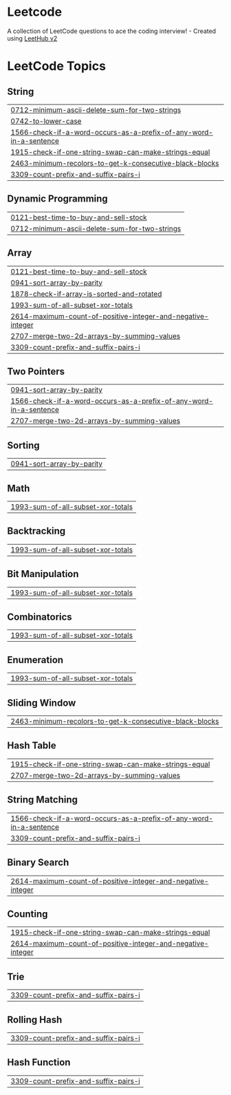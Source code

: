 # Leetcode
A collection of LeetCode questions to ace the coding interview! - Created using [LeetHub v2](https://github.com/arunbhardwaj/LeetHub-2.0)

<!---LeetCode Topics Start-->
# LeetCode Topics
## String
|  |
| ------- |
| [0712-minimum-ascii-delete-sum-for-two-strings](https://github.com/Pain-apk/Leetcode/tree/master/0712-minimum-ascii-delete-sum-for-two-strings) |
| [0742-to-lower-case](https://github.com/Pain-apk/Leetcode/tree/master/0742-to-lower-case) |
| [1566-check-if-a-word-occurs-as-a-prefix-of-any-word-in-a-sentence](https://github.com/Pain-apk/Leetcode/tree/master/1566-check-if-a-word-occurs-as-a-prefix-of-any-word-in-a-sentence) |
| [1915-check-if-one-string-swap-can-make-strings-equal](https://github.com/Pain-apk/Leetcode/tree/master/1915-check-if-one-string-swap-can-make-strings-equal) |
| [2463-minimum-recolors-to-get-k-consecutive-black-blocks](https://github.com/Pain-apk/Leetcode/tree/master/2463-minimum-recolors-to-get-k-consecutive-black-blocks) |
| [3309-count-prefix-and-suffix-pairs-i](https://github.com/Pain-apk/Leetcode/tree/master/3309-count-prefix-and-suffix-pairs-i) |
## Dynamic Programming
|  |
| ------- |
| [0121-best-time-to-buy-and-sell-stock](https://github.com/Pain-apk/Leetcode/tree/master/0121-best-time-to-buy-and-sell-stock) |
| [0712-minimum-ascii-delete-sum-for-two-strings](https://github.com/Pain-apk/Leetcode/tree/master/0712-minimum-ascii-delete-sum-for-two-strings) |
## Array
|  |
| ------- |
| [0121-best-time-to-buy-and-sell-stock](https://github.com/Pain-apk/Leetcode/tree/master/0121-best-time-to-buy-and-sell-stock) |
| [0941-sort-array-by-parity](https://github.com/Pain-apk/Leetcode/tree/master/0941-sort-array-by-parity) |
| [1878-check-if-array-is-sorted-and-rotated](https://github.com/Pain-apk/Leetcode/tree/master/1878-check-if-array-is-sorted-and-rotated) |
| [1993-sum-of-all-subset-xor-totals](https://github.com/Pain-apk/Leetcode/tree/master/1993-sum-of-all-subset-xor-totals) |
| [2614-maximum-count-of-positive-integer-and-negative-integer](https://github.com/Pain-apk/Leetcode/tree/master/2614-maximum-count-of-positive-integer-and-negative-integer) |
| [2707-merge-two-2d-arrays-by-summing-values](https://github.com/Pain-apk/Leetcode/tree/master/2707-merge-two-2d-arrays-by-summing-values) |
| [3309-count-prefix-and-suffix-pairs-i](https://github.com/Pain-apk/Leetcode/tree/master/3309-count-prefix-and-suffix-pairs-i) |
## Two Pointers
|  |
| ------- |
| [0941-sort-array-by-parity](https://github.com/Pain-apk/Leetcode/tree/master/0941-sort-array-by-parity) |
| [1566-check-if-a-word-occurs-as-a-prefix-of-any-word-in-a-sentence](https://github.com/Pain-apk/Leetcode/tree/master/1566-check-if-a-word-occurs-as-a-prefix-of-any-word-in-a-sentence) |
| [2707-merge-two-2d-arrays-by-summing-values](https://github.com/Pain-apk/Leetcode/tree/master/2707-merge-two-2d-arrays-by-summing-values) |
## Sorting
|  |
| ------- |
| [0941-sort-array-by-parity](https://github.com/Pain-apk/Leetcode/tree/master/0941-sort-array-by-parity) |
## Math
|  |
| ------- |
| [1993-sum-of-all-subset-xor-totals](https://github.com/Pain-apk/Leetcode/tree/master/1993-sum-of-all-subset-xor-totals) |
## Backtracking
|  |
| ------- |
| [1993-sum-of-all-subset-xor-totals](https://github.com/Pain-apk/Leetcode/tree/master/1993-sum-of-all-subset-xor-totals) |
## Bit Manipulation
|  |
| ------- |
| [1993-sum-of-all-subset-xor-totals](https://github.com/Pain-apk/Leetcode/tree/master/1993-sum-of-all-subset-xor-totals) |
## Combinatorics
|  |
| ------- |
| [1993-sum-of-all-subset-xor-totals](https://github.com/Pain-apk/Leetcode/tree/master/1993-sum-of-all-subset-xor-totals) |
## Enumeration
|  |
| ------- |
| [1993-sum-of-all-subset-xor-totals](https://github.com/Pain-apk/Leetcode/tree/master/1993-sum-of-all-subset-xor-totals) |
## Sliding Window
|  |
| ------- |
| [2463-minimum-recolors-to-get-k-consecutive-black-blocks](https://github.com/Pain-apk/Leetcode/tree/master/2463-minimum-recolors-to-get-k-consecutive-black-blocks) |
## Hash Table
|  |
| ------- |
| [1915-check-if-one-string-swap-can-make-strings-equal](https://github.com/Pain-apk/Leetcode/tree/master/1915-check-if-one-string-swap-can-make-strings-equal) |
| [2707-merge-two-2d-arrays-by-summing-values](https://github.com/Pain-apk/Leetcode/tree/master/2707-merge-two-2d-arrays-by-summing-values) |
## String Matching
|  |
| ------- |
| [1566-check-if-a-word-occurs-as-a-prefix-of-any-word-in-a-sentence](https://github.com/Pain-apk/Leetcode/tree/master/1566-check-if-a-word-occurs-as-a-prefix-of-any-word-in-a-sentence) |
| [3309-count-prefix-and-suffix-pairs-i](https://github.com/Pain-apk/Leetcode/tree/master/3309-count-prefix-and-suffix-pairs-i) |
## Binary Search
|  |
| ------- |
| [2614-maximum-count-of-positive-integer-and-negative-integer](https://github.com/Pain-apk/Leetcode/tree/master/2614-maximum-count-of-positive-integer-and-negative-integer) |
## Counting
|  |
| ------- |
| [1915-check-if-one-string-swap-can-make-strings-equal](https://github.com/Pain-apk/Leetcode/tree/master/1915-check-if-one-string-swap-can-make-strings-equal) |
| [2614-maximum-count-of-positive-integer-and-negative-integer](https://github.com/Pain-apk/Leetcode/tree/master/2614-maximum-count-of-positive-integer-and-negative-integer) |
## Trie
|  |
| ------- |
| [3309-count-prefix-and-suffix-pairs-i](https://github.com/Pain-apk/Leetcode/tree/master/3309-count-prefix-and-suffix-pairs-i) |
## Rolling Hash
|  |
| ------- |
| [3309-count-prefix-and-suffix-pairs-i](https://github.com/Pain-apk/Leetcode/tree/master/3309-count-prefix-and-suffix-pairs-i) |
## Hash Function
|  |
| ------- |
| [3309-count-prefix-and-suffix-pairs-i](https://github.com/Pain-apk/Leetcode/tree/master/3309-count-prefix-and-suffix-pairs-i) |
<!---LeetCode Topics End-->
